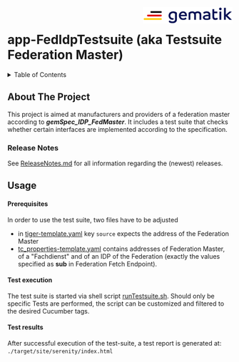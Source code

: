 <img align="right" width="200" height="37" src="Gematik_Logo_Flag.png"/> <br/>

# app-FedIdpTestsuite (aka Testsuite Federation Master)

<details>
  <summary>Table of Contents</summary>
  <ol>
    <li>
      <a href="#about-the-project">About The Project</a>
       <ul>
        <li><a href="#release-notes">Release Notes</a></li>
      </ul>     
    </li>
    <li>
      <a href="#usage">Usage</a>
      <ul>
        <li><a href="#prerequisites">Prerequisites</a></li>
        <li><a href="#test-execution">Test execution</a></li>
        <li><a href="#test-results">Test results</a></li>
      </ul>
    </li>
  </ol>
</details>

## About The Project

This project is aimed at manufacturers and providers of a federation master according to
***gemSpec_IDP_FedMaster***.
It includes a test suite that checks whether certain interfaces are implemented according to the
specification.

### Release Notes

See [ReleaseNotes.md](ReleaseNotes.md) for all information regarding the (newest) releases.

## Usage

#### Prerequisites

In order to use the test suite, two files have to be adjusted

* in [tiger-template.yaml](tiger-template.yaml) key `source` expects the address of the Federation Master
* [tc_properties-template.yaml](tc_properties-template.yaml) contains addresses of Federation Master, of a "Fachdienst"
  and of an IDP of the Federation (exactly the values specified as **sub** in Federation
  Fetch Endpoint).

#### Test execution

The test suite is started via shell script [runTestsuite.sh](runTestsuite.sh). Should only be specific
Tests are performed, the script can be customized and filtered to the desired Cucumber tags.

#### Test results

After successful execution of the test-suite, a test report is generated
at: ```./target/site/serenity/index.html```
